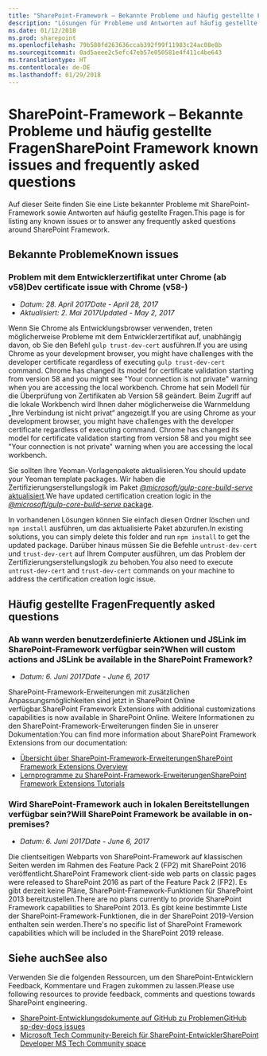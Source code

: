 ```yaml
---
title: "SharePoint-Framework – Bekannte Probleme und häufig gestellte Fragen"
description: "Lösungen für Probleme und Antworten auf häufig gestellte Fragen zum SharePoint-Framework."
ms.date: 01/12/2018
ms.prod: sharepoint
ms.openlocfilehash: 79b580fd263636ccab392f99f11983c24ac08e8b
ms.sourcegitcommit: 0ad5aeee2c5efc47eb57e050581e4f411c4be643
ms.translationtype: HT
ms.contentlocale: de-DE
ms.lasthandoff: 01/29/2018
---
```

# <a name="sharepoint-framework-known-issues-and-frequently-asked-questions"></a><span data-ttu-id="35c5e-103">SharePoint-Framework – Bekannte Probleme und häufig gestellte Fragen</span><span class="sxs-lookup"><span data-stu-id="35c5e-103">SharePoint Framework known issues and frequently asked questions</span></span>

<span data-ttu-id="35c5e-104">Auf dieser Seite finden Sie eine Liste bekannter Probleme mit SharePoint-Framework sowie Antworten auf häufig gestellte Fragen.</span><span class="sxs-lookup"><span data-stu-id="35c5e-104">This page is for listing any known issues or to answer any frequently asked questions around SharePoint Framework.</span></span> 

## <a name="known-issues"></a><span data-ttu-id="35c5e-105">Bekannte Probleme</span><span class="sxs-lookup"><span data-stu-id="35c5e-105">Known issues</span></span>

### <a name="dev-certificate-issue-with-chrome-v58-"></a><span data-ttu-id="35c5e-106">Problem mit dem Entwicklerzertifikat unter Chrome (ab v58)</span><span class="sxs-lookup"><span data-stu-id="35c5e-106">Dev certificate issue with Chrome (v58-)</span></span>

- <span data-ttu-id="35c5e-107">*Datum: 28. April 2017*</span><span class="sxs-lookup"><span data-stu-id="35c5e-107">*Date - April 28, 2017*</span></span>
- <span data-ttu-id="35c5e-108">*Aktualisiert: 2. Mai 2017*</span><span class="sxs-lookup"><span data-stu-id="35c5e-108">*Updated - May 2, 2017*</span></span>

<span data-ttu-id="35c5e-109">Wenn Sie Chrome als Entwicklungsbrowser verwenden, treten möglicherweise Probleme mit dem Entwicklerzertifikat auf, unabhängig davon, ob Sie den Befehl `gulp trust-dev-cert` ausführen.</span><span class="sxs-lookup"><span data-stu-id="35c5e-109">If you are using Chrome as your development browser, you might have challenges with the developer certificate regardless of executing `gulp trust-dev-cert` command. Chrome has changed its model for certificate validation starting from version 58 and you might see "Your connection is not private" warning when you are accessing the local workbench.</span></span> <span data-ttu-id="35c5e-110">Chrome hat sein Modell für die Überprüfung von Zertifikaten ab Version 58 geändert. Beim Zugriff auf die lokale Workbench wird Ihnen daher möglicherweise die Warnmeldung „Ihre Verbindung ist nicht privat“ angezeigt.</span><span class="sxs-lookup"><span data-stu-id="35c5e-110">If you are using Chrome as your development browser, you might have challenges with the developer certificate regardless of executing  command. Chrome has changed its model for certificate validation starting from version 58 and you might see "Your connection is not private" warning when you are accessing the local workbench.</span></span>

<span data-ttu-id="35c5e-111">Sie sollten Ihre Yeoman-Vorlagenpakete aktualisieren.</span><span class="sxs-lookup"><span data-stu-id="35c5e-111">You should update your Yeoman template packages.</span></span> <span data-ttu-id="35c5e-112">Wir haben die Zertifizierungserstellungslogik im Paket [*@microsoft/gulp-core-build-serve* aktualisiert](https://www.npmjs.com/package/@microsoft/gulp-core-build-serve).</span><span class="sxs-lookup"><span data-stu-id="35c5e-112">We have updated certification creation logic in the [*@microsoft/gulp-core-build-serve* package](https://www.npmjs.com/package/@microsoft/gulp-core-build-serve).</span></span> 

<span data-ttu-id="35c5e-113">In vorhandenen Lösungen können Sie einfach diesen Ordner löschen und `npm install` ausführen, um das aktualisierte Paket abzurufen.</span><span class="sxs-lookup"><span data-stu-id="35c5e-113">In existing solutions, you can simply delete this folder and run `npm install` to get the updated package.</span></span> <span data-ttu-id="35c5e-114">Darüber hinaus müssen Sie die Befehle `untrust-dev-cert` und `trust-dev-cert` auf Ihrem Computer ausführen, um das Problem der Zertifizierungserstellungslogik zu behoben.</span><span class="sxs-lookup"><span data-stu-id="35c5e-114">You also need to execute `untrust-dev-cert` and `trust-dev-cert` commands on your machine to address the certification creation logic issue.</span></span> 

## <a name="frequently-asked-questions"></a><span data-ttu-id="35c5e-115">Häufig gestellte Fragen</span><span class="sxs-lookup"><span data-stu-id="35c5e-115">Frequently asked questions</span></span>

### <a name="when-will-custom-actions-and-jslink-be-available-in-the-sharepoint-framework"></a><span data-ttu-id="35c5e-116">Ab wann werden benutzerdefinierte Aktionen und JSLink im SharePoint-Framework verfügbar sein?</span><span class="sxs-lookup"><span data-stu-id="35c5e-116">When will custom actions and JSLink be available in the SharePoint Framework?</span></span>

- <span data-ttu-id="35c5e-117">*Datum: 6. Juni 2017*</span><span class="sxs-lookup"><span data-stu-id="35c5e-117">*Date - June 6, 2017*</span></span>

<span data-ttu-id="35c5e-118">SharePoint-Framework-Erweiterungen mit zusätzlichen Anpassungsmöglichkeiten sind jetzt in SharePoint Online verfügbar.</span><span class="sxs-lookup"><span data-stu-id="35c5e-118">SharePoint Framework Extensions with additional customizations capabilities is now available in SharePoint Online.</span></span> <span data-ttu-id="35c5e-119">Weitere Informationen zu den SharePoint-Framework-Erweiterungen finden Sie in unserer Dokumentation:</span><span class="sxs-lookup"><span data-stu-id="35c5e-119">You can find more information about SharePoint Framework Extensions from our documentation:</span></span>

- [<span data-ttu-id="35c5e-120">Übersicht über SharePoint-Framework-Erweiterungen</span><span class="sxs-lookup"><span data-stu-id="35c5e-120">SharePoint Framework Extensions Overview</span></span>](./extensions/overview-extensions.md)
- [<span data-ttu-id="35c5e-121">Lernprogramme zu SharePoint-Framework-Erweiterungen</span><span class="sxs-lookup"><span data-stu-id="35c5e-121">SharePoint Framework Extensions Tutorials</span></span>](./extensions/get-started/build-a-hello-world-extension.md)

### <a name="will-sharepoint-framework-be-available-in-on-premises"></a><span data-ttu-id="35c5e-122">Wird SharePoint-Framework auch in lokalen Bereitstellungen verfügbar sein?</span><span class="sxs-lookup"><span data-stu-id="35c5e-122">Will SharePoint Framework be available in on-premises?</span></span>

- <span data-ttu-id="35c5e-123">*Datum: 6. Juni 2017*</span><span class="sxs-lookup"><span data-stu-id="35c5e-123">*Date - June 6, 2017*</span></span>

<span data-ttu-id="35c5e-124">Die clientseitigen Webparts von SharePoint-Framework auf klassischen Seiten werden im Rahmen des Feature Pack 2 (FP2) mit SharePoint 2016 veröffentlicht.</span><span class="sxs-lookup"><span data-stu-id="35c5e-124">SharePoint Framework client-side web parts on classic pages were released to SharePoint 2016 as part of the Feature Pack 2 (FP2).</span></span> <span data-ttu-id="35c5e-125">Es gibt derzeit keine Pläne, SharePoint-Framework-Funktionen für SharePoint 2013 bereitzustellen.</span><span class="sxs-lookup"><span data-stu-id="35c5e-125">There are no plans currently to provide SharePoint Framework capabilities to SharePoint 2013.</span></span> <span data-ttu-id="35c5e-126">Es gibt keine bestimmte Liste der SharePoint-Framework-Funktionen, die in der SharePoint 2019-Version enthalten sein werden.</span><span class="sxs-lookup"><span data-stu-id="35c5e-126">There's no specific list of SharePoint Framework capabilities which will be included in the SharePoint 2019 release.</span></span>

## <a name="see-also"></a><span data-ttu-id="35c5e-127">Siehe auch</span><span class="sxs-lookup"><span data-stu-id="35c5e-127">See also</span></span>

<span data-ttu-id="35c5e-128">Verwenden Sie die folgenden Ressourcen, um den SharePoint-Entwicklern Feedback, Kommentare und Fragen zukommen zu lassen.</span><span class="sxs-lookup"><span data-stu-id="35c5e-128">Please use following resources to provide feedback, comments and questions towards SharePoint engineering.</span></span> 

- [<span data-ttu-id="35c5e-129">SharePoint-Entwicklungsdokumente auf GitHub zu Problemen</span><span class="sxs-lookup"><span data-stu-id="35c5e-129">GitHub sp-dev-docs issues</span></span>](https://github.com/SharePoint/sp-dev-docs/issues)
- [<span data-ttu-id="35c5e-130">Microsoft Tech Community-Bereich für SharePoint-Entwickler</span><span class="sxs-lookup"><span data-stu-id="35c5e-130">SharePoint Developer MS Tech Community space</span></span>](https://aka.ms/sppnp-community)

